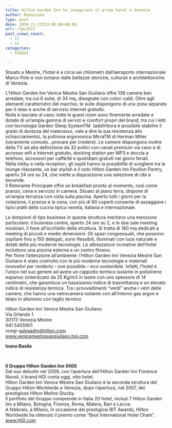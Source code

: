 ```yaml
---
title: Hilton Garden Inn ha inaugurato il primo hotel a Venezia
author: Redazione
type: post
date: 2010-11-22T23:00:00+00:00
url: /?p=3517
post_views_count:
  - 11
  - 11
categories:
  - VIAGGI

---
```

Situato a Mestre, l&rsquo;hotel &egrave; a circa sei chilometri dall&rsquo;aeroporto internazionale Marco Polo e non lontano dalle bellezze storiche, culturali e architettoniche di Venezia.&nbsp;

L&rsquo;Hilton Garden Inn Venice Mestre San Giuliano offre 136 camere ben arredate, tra cui 6 suite, di 34 mq, disegnate con colori caldi. Oltre agli elementi caratteristici del marchio, le suite dispongono di una zona separata per il relax e anche di servizio internet gratuito.  
Nulla &egrave; lasciato al caso: tutte le guest room sono finemente arredate e dotate di un&rsquo;ampia gamma di servizi e comfort propri del brand, tra cui i letti con tecnologia Garden Sleep SystemTM&nbsp; (addirittura &egrave; possibile stabilire il grado di durezza del materasso, vale a dire la sua resistenza allo schiacciamento), la poltrona ergonomica MirraTM di Herman Miller (veramente comodo&#8230;provare per credere). Le camere dispongono inoltre della TV ad alta definizione da 32 pollici con canali premium via cavo e di accesso wifi a Internet gratuito, docking station per MP3 e doccia a telefono, accessori per caff&egrave;/t&egrave; e quotidiani gratuiti nei giorni feriali.  
Nella lobby e nella reception, gli ospiti hanno la possibilit&agrave; di scegliere tra la lounge rilassante, un bar stylish e il noto Hilton Garden Inn Pavilion Pantry, aperto 24 ore su 24, che mette a disposizione una selezione di cibi e bevande.  
Il Ristorante Principale offre un breakfast pronto al momento, cos&igrave; come pranzo, cena e servizio in camera. Situato al piano terra, dispone di un&#8217;ampia terrazza con vista sulla piscina. Aperto tutti i giorni per la colazione, il pranzo e la cena, con pi&ugrave; di 90 coperti consente di assaggiare i tipici piatti della cucina tipica veneta, italiana e internazionale. 

Le dotazioni di tipo business in questa struttura meritano una menzione particolare: il business centre, aperto 24 ore su 2, e le due sale meeting modulari, il fiore all&#8217;occhiello della struttura. Si tratta di 180 mq dedicati a meeting di piccoli e medie dimensioni. Gli spazi congressuali, che possono ospitare fino a 150 delegati, sono flessibili, illuminati con luce naturale e dotati delle pi&ugrave; moderne tecnologie. Le attrezzature ricreative dell&#8217;hotel includono una piscina esterna e un centro fitness.  
Per finire l&#8217;attenzione all&#8217;ambiente: l&rsquo;Hilton Garden Inn Venezia Mestre San Giuliano &egrave; stato costruito con le pi&ugrave; moderne tecnologie e materiali innovativi per renderlo &ndash; ove possibile &ndash; eco&#45;sostenibile. Infatti, l&rsquo;hotel &egrave; l&rsquo;unico nel suo genere ad avere un cappotto termico isolante in polistirene espanso sinterizzato da 25 Kg/m3 in lastre con uno spessore di 14 centimetri, che garantisce un bassissimo indice di trasmittanza e un elevato indice di resistenza termica. Tra i provvedimenti &ldquo;verdi&rdquo; anche i vetri delle camere, che hanno una vetrocamera isolante con all&rsquo;interno gas argon e telaio in alluminio con taglio termico

Hilton Garden Inn Venice Mestre San Giuliano  
Via Orlando 1  
30173 Venezia Mestre  
041 5455901  
vcegi&#45;salesadm@hilton.com  
www.venicemestresangiuliano.hgi.com 

**Ivano Basile**

&nbsp;

**Il Gruppo Hilton Garden Inn (HGI)**  
Dal suo debutto nel 2008, con l&rsquo;apertura dell&rsquo;Hilton Garden Inn Florence Novoli, il brand HGI conta oggi, otto hotel.  
Hilton Garden Inn Venice Mestre San Giuliano &egrave; la seconda struttura del Gruppo Hilton Worldwide a Venezia, dopo l&rsquo;apertura, nel 2007, del prestigioso Hilton Molino Stucky.  
Il portfolio del Gruppo comprende in Italia 20 hotel, inclusi 7 Hilton Garden Inn a Milano, Bologna, Firenze, Roma, Matera, Bari e Lecce.  
A febbraio, a Milano, in occasione dei prestigiosi BIT Awards, Hilton Worldwide ha ottenuto il premio come &ldquo;Best International Hotel Chain&rdquo;.  
www.HGI.com